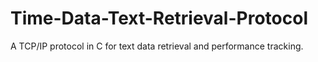 # Time-Data-Text-Retrieval-Protocol
A TCP/IP protocol in C for text data retrieval and performance tracking.
